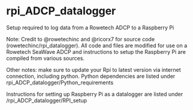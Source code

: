 # rpi_ADCP_datalogger
Setup required to log data from a Rowetech ADCP to a Raspberry Pi

Note: Credit to @rowetechinc and @ricorx7 for source code (rowetechinc/rpi_datalogger). All code and files are modified for use on a Rowetech SeaWave ADCP and instructions to setup the Raspberry Pi are compiled from various sources. 

Other notes: make sure to update your Rpi to latest version via internet connection, including python. Python dependencies are listed under rpi_ADCP_datalogger/Python_requirements

Instructions for setting up Raspberry Pi as a datalogger are listed under /rpi_ADCP_datalogger/RPI_setup

